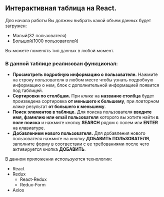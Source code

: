 ## Интерактивная таблица на React.

Для начала работы Вы должны выбрать какой объем данных будет загружен:

* Малый(32 пользователя)
* Большой(1000 пользователей)

Вы можете поменять тип данных в любой момент.


### В данной таблице реализован функционал:
* **Просмотреть подробную информацию о пользователе.** Нажмите на строку пользователя в любом месте чтобы узнать подробную информацию о нем, блок с дополнительной информацией появится под таблицей.
* **Cортировки по столбцам.** При *клике* на **название столбца** будет произведена сортировка **от меньшего к большему**, при *повторном клике* результат **от большего к меньшему**. 
* **Поиск элементов в таблице.** Для поиска пользователя **введите имя, фамилию или email пользователя** которого вы хотите найти **в поле поиска** и нажмите кнопку **SEARCH** рядом с полем или **ENTER** на клавиатуре.
* **Добавлением нового пользователя.** Для добавления нового пользователя нажмите на *кнопку* **ДОБАВИТЬ ПОЛЬЗОВАТЕЛЯ**, заполните форму в соотвествии с ее требованиями после чего активируется кнопка **ДОБАВИТЬ**.


В данном приложении используются технологии:
* React
* Redux
  * React-Redux
  * Redux-Form
* Axios
